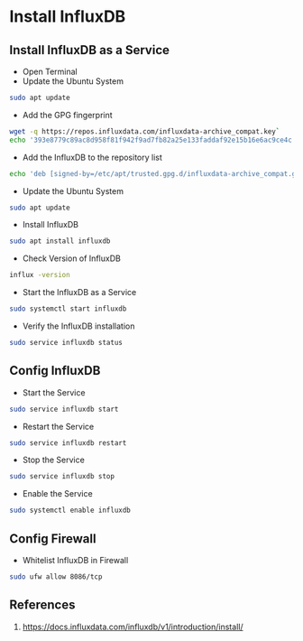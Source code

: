 # Install InfluxDB

## Install InfluxDB as a Service

* Open Terminal
* Update the Ubuntu System

```bash
sudo apt update
```

* Add the GPG fingerprint

```bash
wget -q https://repos.influxdata.com/influxdata-archive_compat.key`
echo '393e8779c89ac8d958f81f942f9ad7fb82a25e133faddaf92e15b16e6ac9ce4c influxdata-archive_compat.key' | sha256sum -c && cat influxdata-archive_compat.key | gpg --dearmor | sudo tee /etc/apt/trusted.gpg.d/influxdata-archive_compat.gpg > /dev/null
```

* Add the InfluxDB to the repository list

```bash
echo 'deb [signed-by=/etc/apt/trusted.gpg.d/influxdata-archive_compat.gpg] https://repos.influxdata.com/debian stable main' | sudo tee /etc/apt/sources.list.d/influxdata.list
```

* Update the Ubuntu System

```bash
sudo apt update
```

* Install InfluxDB

```bash
sudo apt install influxdb
```

* Check Version of InfluxDB

```bash
influx -version
```

* Start the InfluxDB as a Service

```bash
sudo systemctl start influxdb
```

* Verify the InfluxDB installation

```bash
sudo service influxdb status
```

## Config InfluxDB

* Start the Service

```bash
sudo service influxdb start
```

* Restart the Service

```bash
sudo service influxdb restart
```

* Stop the Service

```bash
sudo service influxdb stop
```

* Enable the Service

```bash
sudo systemctl enable influxdb
```

## Config Firewall

* Whitelist InfluxDB in Firewall

```bash
sudo ufw allow 8086/tcp
```

## References

1. <https://docs.influxdata.com/influxdb/v1/introduction/install/>
